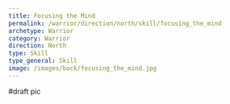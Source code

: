 ```yaml
---
title: Focusing the Mind
permalink: /warrior/direction/north/skill/focusing_the_mind
archetype: Warrior
category: Warrior
direction: North
type: Skill
type_general: Skill
image: /images/back/focusing_the_mind.jpg
---
```

#draft pic
